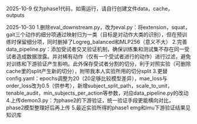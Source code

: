 2025-10-9
仅为phase1代码，如需运行，请自行创建文件data，cache，outputs

2025-10-30
1.删除eval_downstream.py，改为eval.py：将extension，squat，gait三个动作的细分项通过映射归为一类（目标是对动作大类的识别），但在预训练时保留细分项，同时删掉了Logreg_balanced和MLP256（意义不大）
2.完善data_pipeline.py：添加受试者交叉验证机制，确保训练集和测试集不存在同一受试者造成数据泄露。并对稀有动作（仅有一个受试者进行的动作）进行过滤，避免对训练和下游验证产生影响。此外保存受试者分割的切分，利于对照实验（可删除cache里的split产生新的切分），附带我本人实验所用的切分split
3.更替config.yaml：epochs调整为20（20足够比较模型差异），mae_loss与order_loss改为0.5（供参考），新增subject_split_path，scale_to_unit，tenable_audit，min_subjects_per_action等参数，对应data_pipeline.py的改动
4.上传demon3.py：为phase2的下游验证，统一验证手段更能横向对比，phase2模型整理好后再上传
5.最近实验所得的phase1 emg和imu下游验证结果见知识库
